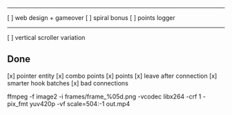 
----------------------------------------
[ ] web design + gameover
[ ] spiral bonus
[ ] points logger












----------------------------------------
[ ] vertical scroller variation


Done
----------------------------------------
[x] pointer entity
[x] combo points
[x] points
[x] leave after connection
[x] smarter hook batches
[x] bad connections

ffmpeg -f image2 -i frames/frame_%05d.png -vcodec libx264 -crf 1 -pix_fmt yuv420p -vf scale=504:-1 out.mp4
